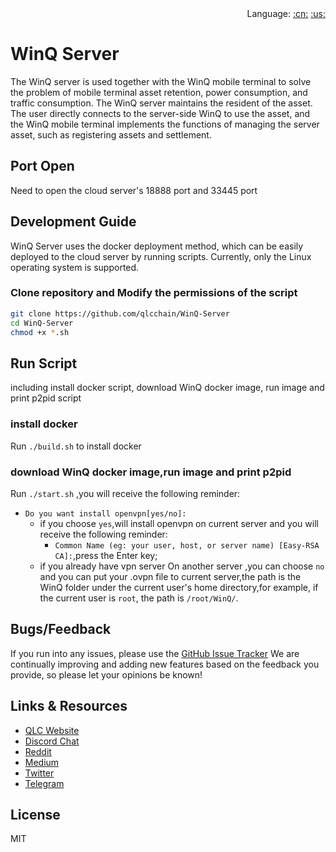 <div align="right">Language:
<a title="Chinese" href="README_CN.md">:cn:</a>
<a title="Englisth" href="README.md">:us:</a></div>

# WinQ Server

The WinQ server is used together with the WinQ mobile terminal to solve the problem of mobile terminal asset retention, power consumption, and traffic consumption. The WinQ server maintains the resident of the asset. The user directly connects to the server-side WinQ to use the asset, and the WinQ mobile terminal implements the functions of managing the server asset, such as registering assets and settlement.

## Port Open
Need to open the cloud server's 18888 port and 33445 port

## Development Guide
WinQ Server uses the docker deployment method, which can be easily deployed to the cloud server by running scripts. Currently, only the Linux operating system is supported.

### Clone repository and Modify the permissions of the script
```bash
git clone https://github.com/qlcchain/WinQ-Server
cd WinQ-Server
chmod +x *.sh
```

## Run Script
including install docker script, download WinQ docker image, run image and print p2pid script

### install docker

Run `./build.sh` to install docker 

### download WinQ docker image,run image and print p2pid

Run `./start.sh` ,you will receive the following reminder:
- `Do you want install openvpn[yes/no]:`  
	- if you choose `yes`,will install openvpn on current server and you will receive the following reminder:  
		- `Common Name (eg: your user, host, or server name) [Easy-RSA CA]:`,press the Enter key;  
	- if you already have vpn server On another server ,you can choose `no` and you can put your .ovpn file to current server,the path is the WinQ folder under the current user's home directory,for example, if the current user is `root`, the path is `/root/WinQ/`.

## Bugs/Feedback
If you run into any issues, please use the [GitHub Issue Tracker](https://github.com/qlcchain/WinQ-Server/issues) 
We are continually improving and adding new features based on the feedback you provide, so please let your opinions be known!

## Links & Resources

- [QLC Website](https://qlcchain.org)
- [Discord Chat](https://discord.gg/JnCnhjr)
- [Reddit](https://www.reddit.com/r/Qlink/)
- [Medium](https://medium.com/qlc-chain)
- [Twitter](https://twitter.com/QLCchain)
- [Telegram](https://t.me/qlinkmobile)

## License

MIT
